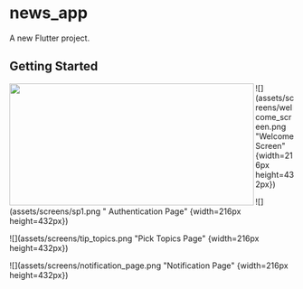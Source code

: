 # news_app

A new Flutter project.

## Getting Started

<a href="https://github.com/ZayniddinMamarasulov/DigiNews/tree/umarbek"><img src="welcome_screen.png" align="left" height="216" width="432"></a>

![](assets/screens/welcome_screen.png "Welcome Screen" {width=216px height=432px})

![](assets/screens/sp1.png " Authentication Page" {width=216px height=432px})

![](assets/screens/tip_topics.png "Pick Topics Page" {width=216px height=432px})

![](assets/screens/notification_page.png "Notification Page" {width=216px height=432px})
